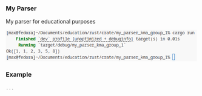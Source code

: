 ### My Parser

My parser for educational purposes

![execution of the parser](image.png)

### Example

```rust
...
```